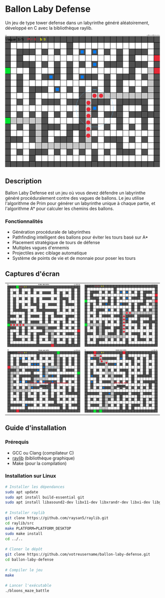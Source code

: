 # Ballon Laby Defense

Un jeu de type tower defense dans un labyrinthe généré aléatoirement, développé en C avec la bibliothèque raylib.

![Screenshot du jeu](Screen_partie.png)

## Description

Ballon Laby Defense est un jeu où vous devez défendre un labyrinthe généré procéduralement contre des vagues de ballons. Le jeu utilise l'algorithme de Prim pour générer un labyrinthe unique à chaque partie, et l'algorithme A* pour calculer les chemins des ballons.

### Fonctionnalités
- Génération procédurale de labyrinthes
- Pathfinding intelligent des ballons pour éviter les tours basé sur A*
- Placement stratégique de tours de défense
- Multiples vagues d'ennemis
- Projectiles avec ciblage automatique
- Système de points de vie et de monnaie pour poser les tours

## Captures d'écran

<table>
  <tr>
    <td><img src="Screen_debut.png" alt="Début de partie" width="400"/></td>
    <td><img src="Screen_partie.png" alt="Milieu de partie" width="400"/></td>
  </tr>
  <tr>
    <td><img src="Screen_win.png" alt="Win" width="400"/></td>
    <td><img src="Screen_gameover.png" alt="Fin de partie" width="400"/></td>
  </tr>
</table>

## Guide d'installation

### Prérequis
- GCC ou Clang (compilateur C)
- [raylib](https://www.raylib.com/) (bibliothèque graphique)
- Make (pour la compilation)

### Installation sur Linux
```bash
# Installer les dépendances
sudo apt update
sudo apt install build-essential git
sudo apt install libasound2-dev libx11-dev libxrandr-dev libxi-dev libgl1-mesa-dev libglu1-mesa-dev libxcursor-dev libxinerama-dev

# Installer raylib
git clone https://github.com/raysan5/raylib.git
cd raylib/src
make PLATFORM=PLATFORM_DESKTOP
sudo make install
cd ../..

# Cloner le dépôt
git clone https://github.com/votreusername/ballon-laby-defense.git
cd ballon-laby-defense

# Compiler le jeu
make

# Lancer l'exécutable
./bloons_maze_battle